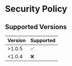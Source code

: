 # Security Policy

## Supported Versions

| Version | Supported          |
| ------- | ------------------ |
| >1.0.5  | :white_check_mark: |
| <1.0.4   | :x:                |

